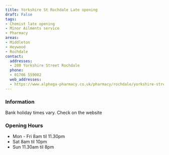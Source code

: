 ```yaml
---
title: Yorkshire St Rochdale Late opening
draft: False
tags:
- Chemist late opening
- Minor Ailments service
- Pharmacy
areas:
- Middleton
- Heywood
- Rochdale
contact:
  addresses:
  - 200 Yorkshire Street Rochdale
  phone:
  - 01706 559002
  web_addresses:
  - https://www.alphega-pharmacy.co.uk/pharmacy/rochdale/yorkshire-street-pharmacy
---
```


### Information
Bank holiday times vary. Check on the website

### Opening Hours
- Mon - Fri 8am til 11.30pm  
- Sat 8am til 10pm  
- Sun 11.30am til 8pm
